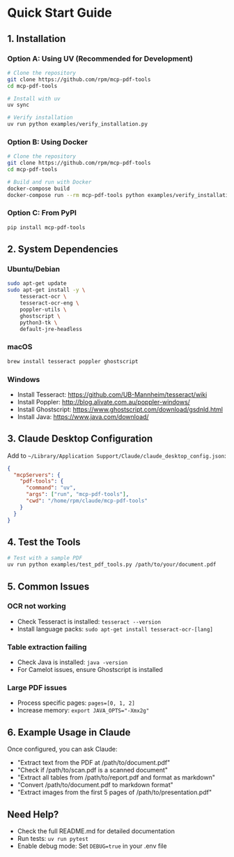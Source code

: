# Quick Start Guide

## 1. Installation

### Option A: Using UV (Recommended for Development)

```bash
# Clone the repository
git clone https://github.com/rpm/mcp-pdf-tools
cd mcp-pdf-tools

# Install with uv
uv sync

# Verify installation
uv run python examples/verify_installation.py
```

### Option B: Using Docker

```bash
# Clone the repository
git clone https://github.com/rpm/mcp-pdf-tools
cd mcp-pdf-tools

# Build and run with Docker
docker-compose build
docker-compose run --rm mcp-pdf-tools python examples/verify_installation.py
```

### Option C: From PyPI

```bash
pip install mcp-pdf-tools
```

## 2. System Dependencies

### Ubuntu/Debian
```bash
sudo apt-get update
sudo apt-get install -y \
    tesseract-ocr \
    tesseract-ocr-eng \
    poppler-utils \
    ghostscript \
    python3-tk \
    default-jre-headless
```

### macOS
```bash
brew install tesseract poppler ghostscript
```

### Windows
- Install Tesseract: https://github.com/UB-Mannheim/tesseract/wiki
- Install Poppler: http://blog.alivate.com.au/poppler-windows/
- Install Ghostscript: https://www.ghostscript.com/download/gsdnld.html
- Install Java: https://www.java.com/download/

## 3. Claude Desktop Configuration

Add to `~/Library/Application Support/Claude/claude_desktop_config.json`:

```json
{
  "mcpServers": {
    "pdf-tools": {
      "command": "uv",
      "args": ["run", "mcp-pdf-tools"],
      "cwd": "/home/rpm/claude/mcp-pdf-tools"
    }
  }
}
```

## 4. Test the Tools

```bash
# Test with a sample PDF
uv run python examples/test_pdf_tools.py /path/to/your/document.pdf
```

## 5. Common Issues

### OCR not working
- Check Tesseract is installed: `tesseract --version`
- Install language packs: `sudo apt-get install tesseract-ocr-[lang]`

### Table extraction failing
- Check Java is installed: `java -version`
- For Camelot issues, ensure Ghostscript is installed

### Large PDF issues
- Process specific pages: `pages=[0, 1, 2]`
- Increase memory: `export JAVA_OPTS="-Xmx2g"`

## 6. Example Usage in Claude

Once configured, you can ask Claude:

- "Extract text from the PDF at /path/to/document.pdf"
- "Check if /path/to/scan.pdf is a scanned document"
- "Extract all tables from /path/to/report.pdf and format as markdown"
- "Convert /path/to/document.pdf to markdown format"
- "Extract images from the first 5 pages of /path/to/presentation.pdf"

## Need Help?

- Check the full README.md for detailed documentation
- Run tests: `uv run pytest`
- Enable debug mode: Set `DEBUG=true` in your .env file
